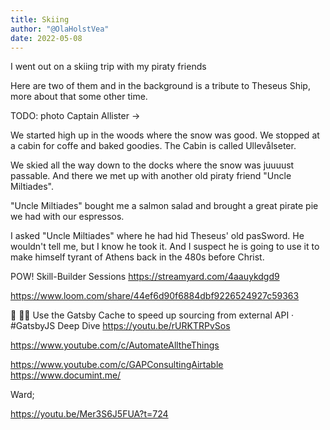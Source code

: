 ```yaml
---
title: Skiing
author: "@OlaHolstVea"
date: 2022-05-08
---
```


I went out on a skiing trip with my piraty friends

Here are two of them and in the background is a tribute to Theseus Ship, more about that some other time.

TODO:
photo
Captain Allister ->

We started high up in the woods where the snow was good. We stopped at a cabin for coffe and baked goodies. The Cabin is called Ullevålseter.

We skied all the way down to the docks where the snow was juuuust passable. And there we met up with another old piraty friend "Uncle Miltiades".

"Uncle Miltiades" bought me a salmon salad and brought a great pirate pie we had with our espressos.

I asked "Uncle Miltiades" where he had hid Theseus' old pasSword. He wouldn't tell me, but I know he took it. And I suspect he is going to use it to make himself tyrant of Athens back in the 480s before Christ.

POW! Skill-Builder Sessions
https://streamyard.com/4aauykdgd9

https://www.loom.com/share/44ef6d90f6884dbf9226524927c59363

🔴 🏴‍☠️ Use the Gatsby Cache to speed up sourcing from external API · #GatsbyJS Deep Dive
https://youtu.be/rURKTRPvSos

https://www.youtube.com/c/AutomateAlltheThings

https://www.youtube.com/c/GAPConsultingAirtable
https://www.documint.me/

Ward;

https://youtu.be/Mer3S6J5FUA?t=724

